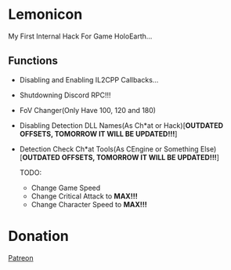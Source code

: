 # Lemonicon
My First Internal Hack For Game HoloEarth... 

## Functions

- Disabling and Enabling IL2CPP Callbacks...
- Shutdowning Discord RPC!!!
- FoV Changer(Only Have 100, 120 and 180)
- Disabling Detection DLL Names(As Ch*at or Hack)[**OUTDATED OFFSETS, TOMORROW IT WILL BE UPDATED!!!**]
- Detection Check Ch*at Tools(As CEngine or Something Else)[**OUTDATED OFFSETS, TOMORROW IT WILL BE UPDATED!!!**]

  TODO:
  - Change Game Speed
  - Change Critical Attack to **MAX!!!**
  - Change Character Speed to **MAX!!!**

 
 # Donation

  [Patreon](https://www.patreon.com/NijoFukushi_QuaxdroneOfficial)
